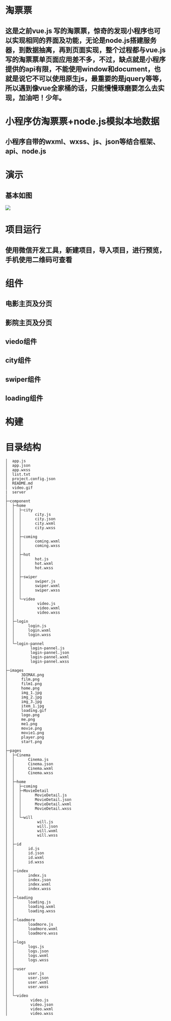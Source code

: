 # 淘票票


## 这是之前vue.js 写的淘票票，惊奇的发现小程序也可以实现相同的界面及功能，无论是node.js搭建服务器，到数据抽离，再到页面实现，整个过程都与vue.js 写的淘票票单页面应用差不多，不过，缺点就是小程序提供的api有限，不能使用window和document，也就是说它不可以使用原生js，最重要的是jquery等等，所以遇到像vue全家桶的话，只能慢慢琢磨要怎么去实现，加油吧！少年。

# 小程序仿淘票票+node.js模拟本地数据
## 小程序自带的wxml、wxss、js、json等结合框架、api、node.js

# 演示
## 基本如图

![](https://github.com/1205403102/taopiaopiao/blob/master/video.gif)  

# 项目运行

## 使用微信开发工具，新建项目，导入项目，进行预览，手机使用二维码可查看

# 组件

## 电影主页及分页
## 影院主页及分页
## viedo组件
## city组件
## swiper组件
## loading组件

# 构建

# 目录结构

    │  app.js
    │  app.json
    │  app.wxss
    │  list.txt
    │  project.config.json
    │  README.md
    │  video.gif
    |  server
    │  
    ├─component
    │  ├─home
    │  │  ├─city
    │  │  │      city.js
    │  │  │      city.json
    │  │  │      city.wxml
    │  │  │      city.wxss
    │  │  │      
    │  │  ├─coming
    │  │  │      coming.wxml
    │  │  │      coming.wxss
    │  │  │      
    │  │  ├─hot
    │  │  │      hot.js
    │  │  │      hot.wxml
    │  │  │      hot.wxss
    │  │  │      
    │  │  ├─swiper
    │  │  │      swiper.js
    │  │  │      swiper.wxml
    │  │  │      swiper.wxss
    │  │  │      
    │  │  └─video
    │  │          video.js
    │  │          video.wxml
    │  │          video.wxss
    │  │          
    │  ├─login
    │  │      login.js
    │  │      login.wxml
    │  │      login.wxss
    │  │      
    │  └─login-pannel
    │          login-pannel.js
    │          login-pannel.json
    │          login-pannel.wxml
    │          login-pannel.wxss
    │          
    ├─images
    │      3DIMAX.png
    │      film.png
    │      film1.png
    │      home.png
    │      img_1.jpg
    │      img_2.jpg
    │      img_3.jpg
    │      item_1.jpg
    │      loading.gif
    │      logo.png
    │      me.png
    │      me1.png
    │      movie.png
    │      movie1.png
    │      player.png
    │      start.png
    │      
    ├─pages
    │  ├─Cinema
    │  │      Cinema.js
    │  │      Cinema.json
    │  │      Cinema.wxml
    │  │      Cinema.wxss
    │  │      
    │  ├─home
    │  │  ├─coming
    │  │  ├─MovieDetail
    │  │  │      MovieDetail.js
    │  │  │      MovieDetail.json
    │  │  │      MovieDetail.wxml
    │  │  │      MovieDetail.wxss
    │  │  │      
    │  │  └─will
    │  │          will.js
    │  │          will.json
    │  │          will.wxml
    │  │          will.wxss
    │  │          
    │  ├─id
    │  │      id.js
    │  │      id.json
    │  │      id.wxml
    │  │      id.wxss
    │  │      
    │  ├─index
    │  │      index.js
    │  │      index.json
    │  │      index.wxml
    │  │      index.wxss
    │  │      
    │  ├─loading
    │  │      loading.js
    │  │      loading.wxml
    │  │      loading.wxss
    │  │      
    │  ├─loadmore
    │  │      loadmore.js
    │  │      loadmore.wxml
    │  │      loadmore.wxss
    │  │      
    │  ├─logs
    │  │      logs.js
    │  │      logs.json
    │  │      logs.wxml
    │  │      logs.wxss
    │  │      
    │  ├─user
    │  │      user.js
    │  │      user.json
    │  │      user.wxml
    │  │      user.wxss
    │  │      
    │  └─video
    │          video.js
    │          video.json
    │          video.wxml
    │          video.wxss


